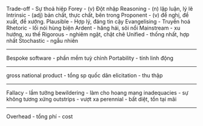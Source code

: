 Trade-off - Sự thoả hiệp
Forey - (v) Đột nhập
Reasoning - (n) lập luận, lý lẽ
Intrinsic - (adj) bản chất, thực chất, bên trong
Proponent - (v) đề nghị, đề xuất, đề xướng. 
Plausible - Hợp lý, đáng tin cậy
Evangelising - Truyền hoá
Rhetoric - lối nói hùng biện
Ardent - hăng hái, sôi nổi
Mainstream - xu hướng, xu thế
Rigorous - nghiêm ngặt, chặt chẽ
Unified - thống nhất, hợp nhất
Stochastic - ngẫu nhiên

---
Bespoke software - phần mềm tuỳ chỉnh
Portability - tính linh động

---
gross national product - tổng sp quốc dân
elicitation - thu thập

---
Fallacy - lầm tưởng
bewildering - làm cho hoang mang
inadequacies - sự không tương xứng
outstrips - vượt xa
perennial - bất diệt, tồn tại mãi 

---
Overhead - tổng phí - cost